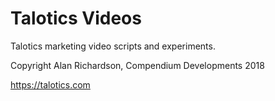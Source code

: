 # Talotics Videos

Talotics marketing video scripts and experiments.

Copyright Alan Richardson, Compendium Developments 2018

https://talotics.com
